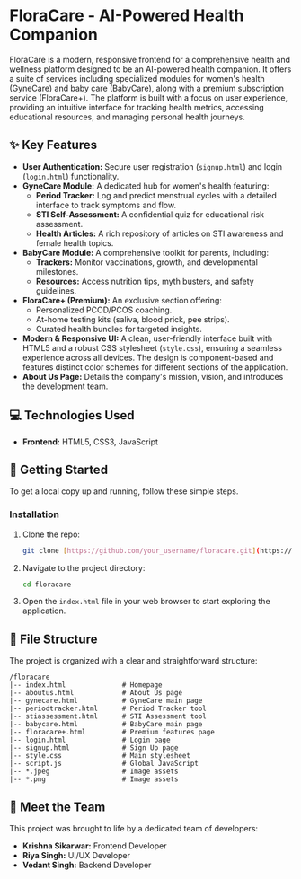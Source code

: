 # FloraCare - AI-Powered Health Companion

FloraCare is a modern, responsive frontend for a comprehensive health and wellness platform designed to be an AI-powered health companion. It offers a suite of services including specialized modules for women's health (GyneCare) and baby care (BabyCare), along with a premium subscription service (FloraCare+). The platform is built with a focus on user experience, providing an intuitive interface for tracking health metrics, accessing educational resources, and managing personal health journeys.

## ✨ Key Features

- **User Authentication:** Secure user registration (`signup.html`) and login (`login.html`) functionality.
- **GyneCare Module:** A dedicated hub for women's health featuring:
    - **Period Tracker:** Log and predict menstrual cycles with a detailed interface to track symptoms and flow.
    - **STI Self-Assessment:** A confidential quiz for educational risk assessment.
    - **Health Articles:** A rich repository of articles on STI awareness and female health topics.
- **BabyCare Module:** A comprehensive toolkit for parents, including:
    - **Trackers:** Monitor vaccinations, growth, and developmental milestones.
    - **Resources:** Access nutrition tips, myth busters, and safety guidelines.
- **FloraCare+ (Premium):** An exclusive section offering:
    - Personalized PCOD/PCOS coaching.
    - At-home testing kits (saliva, blood prick, pee strips).
    - Curated health bundles for targeted insights.
- **Modern & Responsive UI:** A clean, user-friendly interface built with HTML5 and a robust CSS stylesheet (`style.css`), ensuring a seamless experience across all devices. The design is component-based and features distinct color schemes for different sections of the application.
- **About Us Page:** Details the company's mission, vision, and introduces the development team.

## 💻 Technologies Used

- **Frontend:** HTML5, CSS3, JavaScript

## 🚀 Getting Started

To get a local copy up and running, follow these simple steps.

### Installation

1.  Clone the repo:
    ```sh
    git clone [https://github.com/your_username/floracare.git](https://github.com/your_username/floracare.git)
    ```
2.  Navigate to the project directory:
    ```sh
    cd floracare
    ```
3.  Open the `index.html` file in your web browser to start exploring the application.

## 📂 File Structure

The project is organized with a clear and straightforward structure:

```
/floracare
|-- index.html              # Homepage
|-- aboutus.html            # About Us page
|-- gynecare.html           # GyneCare main page
|-- periodtracker.html      # Period Tracker tool
|-- stiassessment.html      # STI Assessment tool
|-- babycare.html           # BabyCare main page
|-- floracare+.html         # Premium features page
|-- login.html              # Login page
|-- signup.html             # Sign Up page
|-- style.css               # Main stylesheet
|-- script.js               # Global JavaScript
|-- *.jpeg                  # Image assets
|-- *.png                   # Image assets
```

## 👥 Meet the Team

This project was brought to life by a dedicated team of developers:

-   **Krishna Sikarwar:** Frontend Developer
-   **Riya Singh:** UI/UX Developer
-   **Vedant Singh:** Backend Developer


